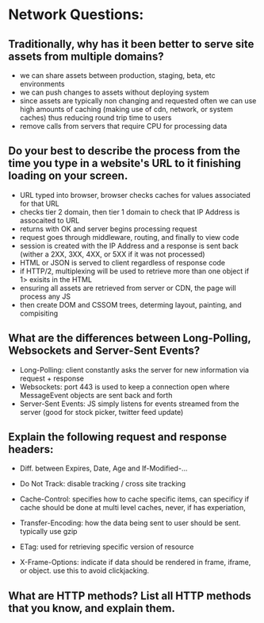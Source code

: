 # Network Questions:

## Traditionally, why has it been better to serve site assets from multiple domains?

* we can share assets between production, staging, beta, etc environments
* we can push changes to assets without deploying system
* since assets are typically non changing and requested often we can use high
  amounts of caching (making use of cdn, network, or system caches) thus
  reducing round trip time to users
* remove calls from servers that require CPU for processing data

## Do your best to describe the process from the time you type in a website's URL to it finishing loading on your screen.

* URL typed into browser, browser checks caches for values associated for that
  URL
* checks tier 2 domain, then tier 1 domain to check that IP Address is
  assocaited to URL
* returns with OK and server begins processing request
* request goes through middleware, routing, and finally to view code
* session is created with the IP Address and a response is sent back (wither a
  2XX, 3XX, 4XX, or 5XX if it was not processed)
* HTML or JSON is served to client regardless of response code
* if HTTP/2, multiplexing will be used to retrieve more than one object if 1>
  exisits in the HTML
* ensuring all assets are retrieved from server or CDN, the page will process
  any JS
* then create DOM and CSSOM trees, determing layout, painting, and compisiting

## What are the differences between Long-Polling, Websockets and Server-Sent Events?

* Long-Polling: client constantly asks the server for new information via
  request + response
* Websockets: port 443 is used to keep a connection open where MessageEvent
  objects are sent back and forth
* Server-Sent Events: JS simply listens for events streamed from the server
  (good for stock picker, twitter feed update)

## Explain the following request and response headers:

* Diff. between Expires, Date, Age and If-Modified-...

* Do Not Track: disable tracking / cross site tracking

* Cache-Control: specifies how to cache specific items, can specificy if cache
  should be done at multi level caches, never, if has experiation,

* Transfer-Encoding: how the data being sent to user should be sent. typically
  use gzip

* ETag: used for retrieving specific version of resource

* X-Frame-Options: indicate if data should be rendered in frame, iframe, or
  object. use this to avoid clickjacking.

## What are HTTP methods? List all HTTP methods that you know, and explain them.
